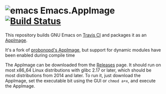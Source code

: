 # ![emacs](https://cloud.githubusercontent.com/assets/2480569/19020531/7545f4e8-88ab-11e6-8f97-4fcd2326681d.png) Emacs.AppImage [![Build Status](https://travis-ci.org/MissingNoIOI/Emacs.AppImage.svg?branch=master)](https://travis-ci.org/MissingNoIOI/Emacs.AppImage)

This repository builds GNU Emacs on [Travis CI](http://travis-ci.org/) and packages it as an [AppImage](http://appimage.org/).

It's a fork of [probonopd's AppImage](https://github.com/probonopd/Emacs.AppImage), but support for dynamic modules have been enabled during compile time

The AppImage can be downloaded from the [Releases](https://github.com/MissingNoIOI/Emacs.AppImage/releases) page. It should run on most x86_64 Linux distributions with glibc 2.17 or later, which should be most distributions from 2014 and later. To run it, just download the AppImage, set the executable bit using the GUI or `chmod a+x`, and execute the AppImage.
